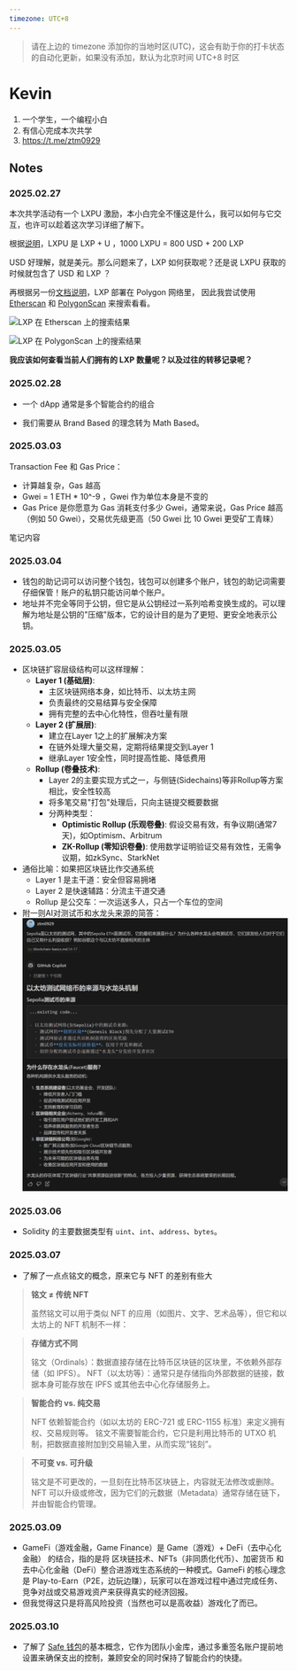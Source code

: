 ```yaml
---
timezone: UTC+8
---
```


> 请在上边的 timezone 添加你的当地时区(UTC)，这会有助于你的打卡状态的自动化更新，如果没有添加，默认为北京时间 UTC+8 时区


# Kevin

1. 一个学生，一个编程小白
2. 有信心完成本次共学
3. https://t.me/ztm0929

## Notes

<!-- Content_START -->

### 2025.02.27

本次共学活动有一个 LXPU 激励，本小白完全不懂这是什么，我可以如何与它交互，也许可以趁着这次学习详细了解下。

根据[说明](https://lxdao.notion.site/LXDAO-Q-A-b77d0c920acc408caec0b26ea5c5efec)，LXPU 是 LXP + U ，1000 LXPU = 800 USD + 200 LXP

USD 好理解，就是美元。那么问题来了，LXP 如何获取呢？还是说 LXPU 获取的时候就包含了 USD 和 LXP ？

再根据另一份[文档说明](https://docs.lxdao.io/lxdao/jing-ji-mo-xing/gong-xian-zheng-ming-lxp)，LXP 部署在 Polygon 网络里，
因此我尝试使用 [Etherscan](https://etherscan.io/address/0x58A05eeBF1df2817DD4FFC3c9b1cCE0421318ba1) 和 [PolygonScan](https://polygonscan.com/address/0x58A05eeBF1df2817DD4FFC3c9b1cCE0421318ba1) 来搜索看看。

![LXP 在 Etherscan 上的搜索结果](./resources/ztm0929/etherscan-lxp.png "在 Etherscan 上搜索 LXP")

![LXP 在 PolygonScan 上的搜索结果](./resources/ztm0929/polygonscan-lxp.png "在 PolygonScan 上搜索 LXP")

**我应该如何查看当前人们拥有的 LXP 数量呢？以及过往的转移记录呢？**

### 2025.02.28

- 一个 dApp 通常是多个智能合约的组合

- 我们需要从 Brand Based 的理念转为 Math Based。

### 2025.03.03

Transaction Fee 和 Gas Price：

- 计算越复杂，Gas 越高
- Gwei = 1 ETH * 10^-9 ，Gwei 作为单位本身是不变的
- Gas Price 是你愿意为 Gas 消耗支付多少 Gwei，通常来说，Gas Price 越高（例如 50 Gwei），交易优先级更高（50 Gwei 比 10 Gwei 更受矿工青睐）

笔记内容

### 2025.03.04

- 钱包的助记词可以访问整个钱包，钱包可以创建多个账户，钱包的助记词需要仔细保管！账户的私钥只能访问单个账户。
- 地址并不完全等同于公钥，但它是从公钥经过一系列哈希变换生成的。可以理解为地址是公钥的"压缩"版本，它的设计目的是为了更短、更安全地表示公钥。

### 2025.03.05

- 区块链扩容层级结构可以这样理解：
  - **Layer 1 (基础层)**:
    - 主区块链网络本身，如比特币、以太坊主网
    - 负责最终的交易结算与安全保障
    - 拥有完整的去中心化特性，但吞吐量有限
  - **Layer 2 (扩展层)**:
    - 建立在Layer 1之上的扩展解决方案
    - 在链外处理大量交易，定期将结果提交到Layer 1
    - 继承Layer 1安全性，同时提高性能、降低费用
  - **Rollup (卷叠技术)**:
    - Layer 2的主要实现方式之一，与侧链(Sidechains)等非Rollup等方案相比，安全性较高
    - 将多笔交易"打包"处理后，只向主链提交概要数据
    - 分两种类型：
      - **Optimistic Rollup (乐观卷叠)**: 假设交易有效，有争议期(通常7天)，如Optimism、Arbitrum
      - **ZK-Rollup (零知识卷叠)**: 使用数学证明验证交易有效性，无需争议期，如zkSync、StarkNet
- 通俗比喻：如果把区块链比作交通系统
  - Layer 1 是主干道：安全但容易拥堵
  - Layer 2 是快速辅路：分流主干道交通
  - Rollup 是公交车：一次运送多人，只占一个车位的空间
- 附一则AI对测试币和水龙头来源的简答：
![各种机构派发测试币的原因](./resources/ztm0929/origin-faucet.png "测试币的来源与水龙头派发的动机")

### 2025.03.06

- Solidity 的主要数据类型有 `uint`、`int`、`address`、`bytes`。

### 2025.03.07

- 了解了一点点铭文的概念，原来它与 NFT 的差别有些大

> **铭文 ≠ 传统 NFT**
> 
> 虽然铭文可以用于类似 NFT 的应用（如图片、文字、艺术品等），但它和以太坊上的 NFT 机制不一样：

> **存储方式不同**
> 
> 铭文（Ordinals）：数据直接存储在比特币区块链的区块里，不依赖外部存储（如 IPFS）。
> NFT（以太坊等）：通常只是存储指向外部数据的链接，数据本身可能存放在 IPFS 或其他去中心化存储服务上。

> **智能合约 vs. 纯交易**
> 
> NFT 依赖智能合约（如以太坊的 ERC-721 或 ERC-1155 标准）来定义拥有权、交易规则等。
> 铭文不需要智能合约，它只是利用比特币的 UTXO 机制，把数据直接附加到交易输入里，从而实现“铭刻”。

> **不可变 vs. 可升级**
> 
> 铭文是不可更改的，一旦刻在比特币区块链上，内容就无法修改或删除。
> NFT 可以升级或修改，因为它们的元数据（Metadata）通常存储在链下，并由智能合约管理。

### 2025.03.09

- GameFi（游戏金融，Game Finance）是 Game（游戏）+ DeFi（去中心化金融） 的结合，指的是将 区块链技术、NFTs（非同质化代币）、加密货币 和 去中心化金融（DeFi）整合进游戏生态系统的一种模式。GameFi 的核心理念是 Play-to-Earn（P2E，边玩边赚），玩家可以在游戏过程中通过完成任务、竞争对战或交易游戏资产来获得真实的经济回报。
- 但我觉得这只是将高风险投资（当然也可以是高收益）游戏化了而已。

### 2025.03.10

- 了解了 [Safe 钱包](https://app.safe.global/)的基本概念，它作为团队小金库，通过多重签名账户提前地设置来确保支出的控制，兼顾安全的同时保持了智能合约的快捷。

<!-- Content_END -->
